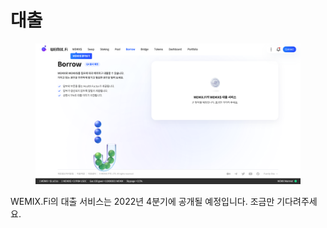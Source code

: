 # 대출

<figure><img src="../.gitbook/assets/borrow.png" alt=""><figcaption></figcaption></figure>

WEMIX.Fi의 대출 서비스는 2022년 4분기에 공개될 예정입니다. 조금만 기다려주세요.
